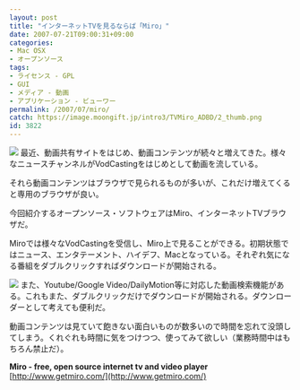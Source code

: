 ```yaml
---
layout: post
title: "インターネットTVを見るならば「Miro」"
date: 2007-07-21T09:00:31+09:00
categories:
- Mac OSX
- オープンソース
tags: 
- ライセンス - GPL
- GUI
- メディア - 動画
- アプリケーション - ビューワー
permalink: /2007/07/miro/
catch: https://image.moongift.jp/intro3/TVMiro_ADBD/2_thumb.png
id: 3822
---
```

[![](https://image.moongift.jp/intro3/TVMiro_ADBD/3_thumb.png)](https://image.moongift.jp/intro3/TVMiro_ADBD/32.png) 最近、動画共有サイトをはじめ、動画コンテンツが続々と増えてきた。様々なニュースチャンネルがVodCastingをはじめとして動画を流している。   
  
それら動画コンテンツはブラウザで見られるものが多いが、これだけ増えてくると専用のブラウザが良い。   
  
今回紹介するオープンソース・ソフトウェアはMiro、インターネットTVブラウザだ。   
  
<!--more-->  
  
Miroでは様々なVodCastingを受信し、Miro上で見ることができる。初期状態ではニュース、エンタテーメント、ハイデフ、Macとなっている。それぞれ気になる番組をダブルクリックすればダウンロードが開始される。   
  
[![](https://image.moongift.jp/intro3/TVMiro_ADBD/2_thumb.png)](https://image.moongift.jp/intro3/TVMiro_ADBD/22.png) また、Youtube/Google Video/DailyMotion等に対応した動画検索機能がある。これもまた、ダブルクリックだけでダウンロードが開始される。ダウンローダーとして考えても便利だ。   
  
動画コンテンツは見ていて飽きない面白いものが数多いので時間を忘れて没頭してしまう。くれぐれも時間に気をつけつつ、使ってみて欲しい（業務時間中はもちろん禁止だ）。   
  
**Miro - free, open source internet tv and video player**  
[http://www.getmiro.com/](http://www.getmiro.com/)